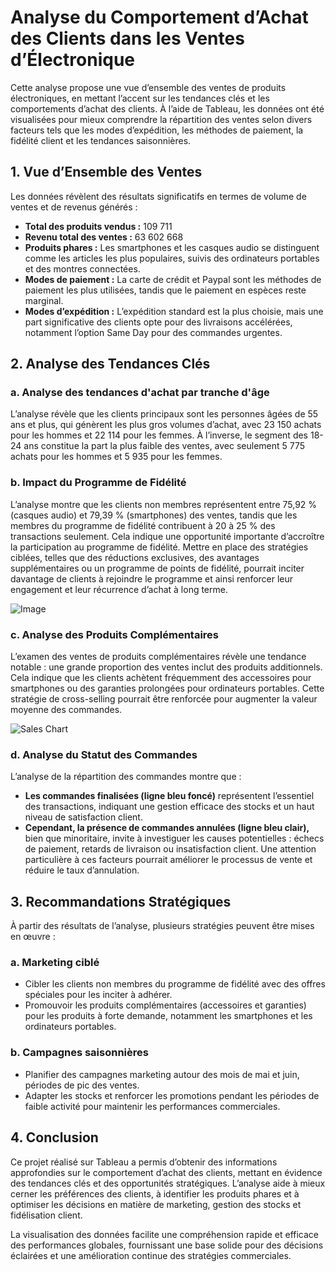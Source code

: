 # Analyse du Comportement d’Achat des Clients dans les Ventes d’Électronique

Cette analyse propose une vue d’ensemble des ventes de produits électroniques, en mettant l’accent sur les tendances clés et les comportements d’achat des clients. À l’aide de Tableau, les données ont été visualisées pour mieux comprendre la répartition des ventes selon divers facteurs tels que les modes d’expédition, les méthodes de paiement, la fidélité client et les tendances saisonnières.

## 1. Vue d’Ensemble des Ventes

Les données révèlent des résultats significatifs en termes de volume de ventes et de revenus générés :

- **Total des produits vendus :** 109 711
- **Revenu total des ventes :** 63 602 668
- **Produits phares :** Les smartphones et les casques audio se distinguent comme les articles les plus populaires, suivis des ordinateurs portables et des montres connectées.
- **Modes de paiement :** La carte de crédit et Paypal sont les méthodes de paiement les plus utilisées, tandis que le paiement en espèces reste marginal.
- **Modes d’expédition :** L’expédition standard est la plus choisie, mais une part significative des clients opte pour des livraisons accélérées, notamment l’option Same Day pour des commandes urgentes.

## 2. Analyse des Tendances Clés

### a. Analyse des tendances d'achat par tranche d'âge

L’analyse révèle que les clients principaux sont les personnes âgées de 55 ans et plus, qui génèrent les plus gros volumes d’achat, avec 23 150 achats pour les hommes et 22 114 pour les femmes. À l’inverse, le segment des 18-24 ans constitue la part la plus faible des ventes, avec seulement 5 775 achats pour les hommes et 5 935 pour les femmes. 

### b. Impact du Programme de Fidélité

L’analyse montre que les clients non membres représentent entre 75,92 % (casques audio) et 79,39 % (smartphones) des ventes, tandis que les membres du programme de fidélité contribuent à 20 à 25 % des transactions seulement.
Cela indique une opportunité importante d’accroître la participation au programme de fidélité. Mettre en place des stratégies ciblées, telles que des réductions exclusives, des avantages supplémentaires ou un programme de points de fidélité, pourrait inciter davantage de clients à rejoindre le programme et ainsi renforcer leur engagement et leur récurrence d’achat à long terme.

![Image](https://github.com/user-attachments/assets/fabe3e01-42ff-4113-accb-111be97092e9)

### c. Analyse des Produits Complémentaires

L’examen des ventes de produits complémentaires révèle une tendance notable : une grande proportion des ventes inclut des produits additionnels. Cela indique que les clients achètent fréquemment des accessoires pour smartphones ou des garanties prolongées pour ordinateurs portables. Cette stratégie de cross-selling pourrait être renforcée pour augmenter la valeur moyenne des commandes.

![Sales Chart](https://github.com/user-attachments/assets/4680873d-b348-431e-af7f-38b132737b18)

### d. Analyse du Statut des Commandes

L’analyse de la répartition des commandes montre que :

- **Les commandes finalisées (ligne bleu foncé)** représentent l’essentiel des transactions, indiquant une gestion efficace des stocks et un haut niveau de satisfaction client.
- **Cependant, la présence de commandes annulées (ligne bleu clair),** bien que minoritaire, invite à investiguer les causes potentielles : échecs de paiement, retards de livraison ou insatisfaction client. Une attention particulière à ces facteurs pourrait améliorer le processus de vente et réduire le taux d’annulation.

## 3. Recommandations Stratégiques

À partir des résultats de l’analyse, plusieurs stratégies peuvent être mises en œuvre :

### a. Marketing ciblé

- Cibler les clients non membres du programme de fidélité avec des offres spéciales pour les inciter à adhérer.
- Promouvoir les produits complémentaires (accessoires et garanties) pour les produits à forte demande, notamment les smartphones et les ordinateurs portables.

### b. Campagnes saisonnières

- Planifier des campagnes marketing autour des mois de mai et juin, périodes de pic des ventes.
- Adapter les stocks et renforcer les promotions pendant les périodes de faible activité pour maintenir les performances commerciales.

## 4. Conclusion

Ce projet réalisé sur Tableau a permis d’obtenir des informations approfondies sur le comportement d’achat des clients, mettant en évidence des tendances clés et des opportunités stratégiques. L’analyse aide à mieux cerner les préférences des clients, à identifier les produits phares et à optimiser les décisions en matière de marketing, gestion des stocks et fidélisation client.

La visualisation des données facilite une compréhension rapide et efficace des performances globales, fournissant une base solide pour des décisions éclairées et une amélioration continue des stratégies commerciales.
